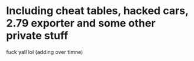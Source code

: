 # Including cheat tables, hacked cars, 2.79 exporter and some other private stuff
fuck yall lol
(adding over timne)
